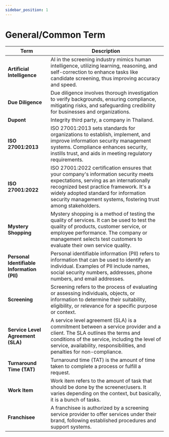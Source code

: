 ```yaml
---
sidebar_position: 1
---
```


# General/Common Term

| **Term**                                    | **Description**                                                                                                                                                                                                                                                                     |
| ------------------------------------------- | ----------------------------------------------------------------------------------------------------------------------------------------------------------------------------------------------------------------------------------------------------------------------------------- |
| **Artificial Intelligence**                 | AI in the screening industry mimics human intelligence, utilizing learning, reasoning, and self-correction to enhance tasks like candidate screening, thus improving accuracy and speed.                                                                                            |
| **Due Diligence**                           | Due diligence involves thorough investigation to verify backgrounds, ensuring compliance, mitigating risks, and safeguarding credibility for businesses and organizations.                                                                                                          |
| **Dupont**                                  | Integrity third party, a company in Thailand.                                                                                                                                                                                                                                       |
| **ISO 27001:2013**                          | ISO 27001:2013 sets standards for organizations to establish, implement, and improve information security management systems. Compliance enhances security, instills trust, and aids in meeting regulatory requirements.                                                            |
| **ISO 27001:2022**                          | ISO 27001:2022 certification ensures that your company's information security meets expectations, serving as an internationally recognized best practice framework. It's a widely adopted standard for information security management systems, fostering trust among stakeholders. |
| **Mystery Shopping**                        | Mystery shopping is a method of testing the quality of services. It can be used to test the quality of products, customer service, or employee performance. The company or management selects test customers to evaluate their own service quality.                                 |
| **Personal Identifiable Information (PII)** | Personal identifiable information (PII) refers to information that can be used to identify an individual. Examples of PII include names, social security numbers, addresses, phone numbers, and email addresses.                                                                    |
| **Screening**                               | Screening refers to the process of evaluating or assessing individuals, objects, or information to determine their suitability, eligibility, or relevance for a specific purpose or context.                                                                                        |
| **Service Level Agreement (SLA)**           | A service level agreement (SLA) is a commitment between a service provider and a client. The SLA outlines the terms and conditions of the service, including the level of service, availability, responsibilities, and penalties for non-compliance.                                |
| **Turnaround Time (TAT)**                   | Turnaround time (TAT) is the amount of time taken to complete a process or fulfill a request.                                                                                                                                                                                       |
| **Work Item**                               | Work item refers to the amount of task that should be done by the screener/users. It varies depending on the context, but basically, it is a bunch of tasks.                                                                                                                        |
| **Franchisee**                              | A franchisee is authorized by a screening service provider to offer services under their brand, following established procedures and support systems.                                                                                                                               |
